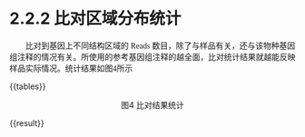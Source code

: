 # 2.2.2 比对区域分布统计

<font face="微软雅黑" >&emsp;&emsp;比对到基因上不同结构区域的 Reads 数目，除了与样品有关，还与该物种基因组注释的情况有关。所使用的参考基因组注释的越全面，比对统计结果就越能反映样品实际情况。统计结果如图4所示</font><br/>




{{tables}}
<center>图4 比对结果统计</center>


{{result}}